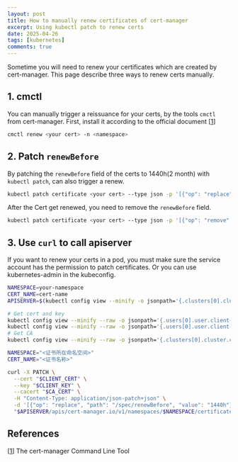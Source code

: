 ```yaml
---
layout: post
title: How to manually renew certificates of cert-manager
excerpt: Using kubectl patch to renew certs
date: 2025-04-26
tags: [kubernetes]
comments: true
---
```


Sometime you will need to renew your certificates which are created by cert-manager. This page describe three ways to renew certs manually.

## 1. cmctl

You can manually trigger a reissuance for your certs, by the tools `cmctl` from cert-manager. First, install it according to the official document [[1](https://cert-manager.io/docs/reference/cmctl/#manual-installation)]

```bash
cmctl renew <your cert> -n <namespace>
```

## 2. Patch `renewBefore`

By patching the `renewBefore` field of the certs to 1440h(2 month) with `kubectl patch`, can also trigger a renew.

```bash
kubectl patch certificate <your cert> --type json -p '[{"op": "replace", "path": "/spec/renewBefore", "value": "1440h"}]'
```

After the Cert get renewed, you need to remove the `renewBefore` field.

```bash
kubectl patch certificate <your cert> --type json -p '[{"op": "remove", "path": "/spec/renewBefore"}]'
```

## 3. Use `curl` to call apiserver

If you want to renew your certs in a pod, you must make sure the service account has the permission to patch certificates. Or you can use kubernetes-admin in the kubeconfig.

```bash
NAMESPACE=your-namespace
CERT_NAME=cert-name
APISERVER=$(kubectl config view --minify -o jsonpath='{.clusters[0].cluster.server}')

# Get cert and key
kubectl config view --minify --raw -o jsonpath='{.users[0].user.client-certificate-data}' | base64 -d > cert.crt
kubectl config view --minify --raw -o jsonpath='{.users[0].user.client-key-data}' | base64 -d > key.crt
# Get CA
kubectl config view --minify --raw -o jsonpath='{.clusters[0].cluster.certificate-authority-data}' | base64 -d > ca.crt

NAMESPACE="<证书所在命名空间>"
CERT_NAME="<证书名称>"

curl -X PATCH \
  --cert "$CLIENT_CERT" \
  --key "$CLIENT_KEY" \
  --cacert "$CA_CERT" \
  -H "Content-Type: application/json-patch+json" \
  -d '[{"op": "replace", "path": "/spec/renewBefore", "value": "1440h"}]'
  "$APISERVER/apis/cert-manager.io/v1/namespaces/$NAMESPACE/certificates/$CERT_NAME"
```

## References

[[1](https://cert-manager.io/docs/reference/cmctl/#manual-installation)] The cert-manager Command Line Tool